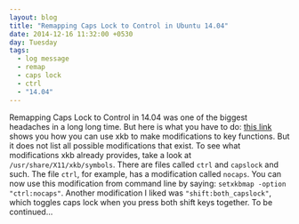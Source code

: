 ```yaml
---
layout: blog
title: "Remapping Caps Lock to Control in Ubuntu 14.04"
date: 2014-12-16 11:32:00 +0530
day: Tuesday
tags:
  - log message
  - remap
  - caps lock
  - ctrl
  - "14.04"
---
```


Remapping Caps Lock to Control in 14.04 was one of the biggest headaches in a long long time. But here is what you have to do: [this link](http://www.linux.com/learn/tutorials/769644-hacking-your-linux-keyboard-with-xkb) shows you how you can use xkb to make modifications to key functions. But it does not list all possible modifications that exist. To see what modifications xkb already provides, take a look at `/usr/share/X11/xkb/symbols`. There are files called `ctrl` and `capslock` and such. The file `ctrl`, for example, has a modification called `nocaps`. You can now use this modification from command line by saying: `setxkbmap -option "ctrl:nocaps"`. Another modification I liked was `"shift:both_capslock"`, which toggles caps lock when you press both shift keys together. To be continued...
